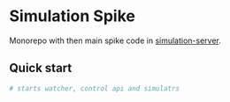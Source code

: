 # Simulation Spike

Monorepo with then main spike code in [simulation-server](./packages/simulation-server).

## Quick start

```bash
# starts watcher, control api and simulatrs


```